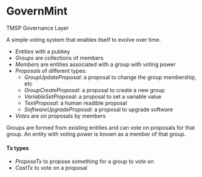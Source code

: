 # GovernMint

TMSP Governance Layer

A simple voting system that enables itself to evolve over time.

- *Entities* with a pubkey
- *Groups* are collections of members
- *Members* are entities associated with a group with voting power
- *Proposals* of different types:
  * *GroupUpdateProposal*: a proposal to change the group membership, etc
  * *GroupCreateProposal*: a proposal to create a new group
  * *VariableSetProposal*: a proposal to set a variable value
  * *TextProposal*: a human readible proposal
  * *SoftwareUpgradeProposal*: a proposal to upgrade software
- *Votes* are on proposals by members

Groups are formed from existing entities and can vote on proposals for that group.
An entity with voting power is known as a member of that group.

#### Tx types

- *ProposeTx* to propose something for a group to vote on
- *CastTx* to vote on a proposal
